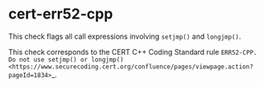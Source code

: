 cert-err52-cpp
==============

This check flags all call expressions involving `setjmp()` and
`longjmp()`.

This check corresponds to the CERT C++ Coding Standard rule
`ERR52-CPP. Do not use setjmp() or longjmp() <https://www.securecoding.cert.org/confluence/pages/viewpage.action?pageId=1834>`\_.
